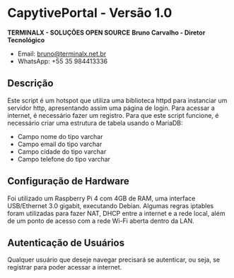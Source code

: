 # CapytivePortal - Versão 1.0
**TERMINALX - SOLUÇÕES OPEN SOURCE**
**Bruno Carvalho - Diretor Tecnológico**
- Email: bruno@terminalx.net.br
- WhatsApp: +55 35 984413336

## Descrição
Este script é um hotspot que utiliza uma biblioteca httpd para instanciar um servidor http, apresentando assim uma página de login.
Para acessar a internet, é necessário fazer um registro.
Para que este script funcione, é necessário criar uma estrutura de tabela usando o MariaDB:
- Campo nome do tipo varchar
- Campo email do tipo varchar
- Campo cidade do tipo varchar
- Campo telefone do tipo varchar

## Configuração de Hardware
Foi utilizado um Raspberry Pi 4 com 4GB de RAM, uma interface USB/Ethernet 3.0 gigabit, executando Debian. Algumas regras iptables foram utilizadas para fazer NAT, DHCP entre a internet e a rede local, além de um ponto de acesso com a rede Wi-Fi aberta dentro da LAN.

## Autenticação de Usuários
Qualquer usuário que deseje navegar precisará se autenticar, ou seja, se registrar para poder acessar a internet.

